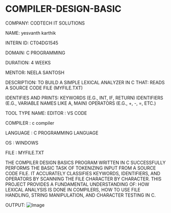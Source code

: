 # COMPILER-DESIGN-BASIC
COMPANY: CODTECH IT SOLUTIONS

NAME: yesvanth karthik

INTERN ID: CT04DG1545

DOMAIN: C PROGRAMMING

DURATION: 4 WEEKS

MENTOR: NEELA SANTOSH

DESCRIPTION: TO BUILD A SIMPLE LEXICAL ANALYZER IN C THAT:
READS A SOURCE CODE FILE (MYFILE.TXT)

IDENTIFIES AND PRINTS:
KEYWORDS (E.G., INT, IF, RETURN)
IDENTIFIERS (E.G., VARIABLE NAMES LIKE A, MAIN)
OPERATORS (E.G., +, -, =, ETC.)

TOOL TYPE NAME:
EDITOR : VS CODE

COMPILER : c compiler

LANGUAGE : C PROGRAMMING LANGUAGE

OS : WINDOWS

FILE : MYFILE.TXT

THE COMPILER DESIGN BASICS PROGRAM WRITTEN IN C SUCCESSFULLY PERFORMS THE BASIC TASK OF TOKENIZING INPUT FROM A SOURCE CODE FILE. IT ACCURATELY CLASSIFIES KEYWORDS, IDENTIFIERS, AND OPERATORS BY SCANNING THE FILE CHARACTER BY CHARACTER. THIS PROJECT PROVIDES A FUNDAMENTAL UNDERSTANDING OF:
HOW LEXICAL ANALYSIS IS DONE IN COMPILERS,
HOW TO USE FILE HANDLING, STRING MANIPULATION, AND CHARACTER TESTING IN C.

OUTPUT:
![Image](https://github.com/user-attachments/assets/26c42cbf-5a5d-45b2-b169-12f1d6490d0e)

